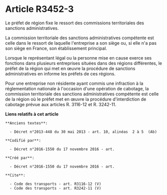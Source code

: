 # Article R3452-3

Le préfet de région fixe le ressort des commissions territoriales des sanctions administratives. 

La commission territoriale des sanctions administratives compétente est celle dans le ressort de laquelle l'entreprise a son
siège ou, si elle n'a pas son siège en France, son établissement principal. 

Lorsque le représentant légal ou la personne mise en cause exerce ses fonctions dans plusieurs entreprises situées dans des
régions différentes, le préfet de la région qui met en œuvre la procédure de sanctions administratives en informe les préfets
de ces régions. 

Pour une entreprise non résidente ayant commis une infraction à la réglementation nationale à l'occasion d'une opération de
cabotage, la commission territoriale des sanctions administratives compétente est celle de la région où le préfet met en
œuvre la procédure d'interdiction de cabotage prévue aux articles R. 3116-12 et R. 3242-11.

**Liens relatifs à cet article**

	**Anciens textes**:

	  - Décret n°2013-448 du 30 mai 2013 - art. 10, alinéas  2 à 5  (Ab)

	**Codifié par**:

	  - Décret n°2016-1550 du 17 novembre 2016 - art.

	**Créé par**:

	  - Décret n°2016-1550 du 17 novembre 2016 - art.

	**Cite**:

	  - Code des transports - art. R3116-12 (V)
	  - Code des transports - art. R3242-11 (V)
